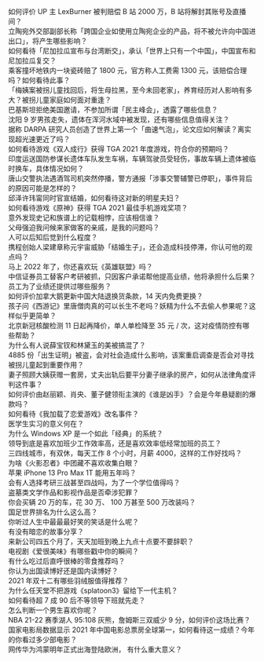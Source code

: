 如何评价 UP 主 LexBurner 被判赔偿 B 站 2000 万，B 站将解封其账号及直播间？  
立陶宛外交部副部长称「跨国企业如使用立陶宛企业的产品，将不被允许向中国进出口」，将产生哪些影响？  
如何看待「尼加拉瓜宣布与台湾断交」，承认「世界上只有一个中国」，中国宣布和尼加拉瓜复交？  
乘客撞坏地铁内一块瓷砖赔了 1800 元，官方称人工费需 1300 元，该赔偿合理吗？如何看待此事？  
「梅姨案被拐儿童找回后，将生母拉黑，至今未回老家」，养育经历对人影响有多大？被拐儿童家庭如何面对重逢？  
巴基斯坦拒绝美国邀请，不参加所谓「民主峰会」，透露了哪些信息？  
沈阳 9 岁男孩走失，遗体在浑河水域中被发现，还有哪些信息值得关注？  
据称 DARPA 研究人员创造了世界上第一个「曲速气泡」，论文应如何解读？离实现超光速更近了吗？  
如何看待游戏《双人成行》获得 TGA 2021 年度游戏，符合你的预期吗？  
印度运送国防参谋长遗体车队发生车祸，车辆驾驶员受轻伤，事故车辆上遗体被临时换车，具体情况如何？  
唐山交警执法遇酒驾司机突然停播，警方通报「涉事交警辅警已停职」，事件背后的原因可能是怎样的？  
邱泽许玮甯同时官宣结婚，如何看待这对新的明星夫妇？  
如何看待游戏《原神》获得 TGA 2021 最佳手机游戏奖项？  
意外发现史记和族谱上的记载相悖，应该相信谁？  
父母强迫我问候来家做客的亲戚，是我的问题吗？  
人可以后知后觉到什么程度？  
携程创始人梁建章称元宇宙威胁「结婚生子」，还会造成科技停滞，你认可他的观点吗？  
马上 2022 年了，你还喜欢玩《英雄联盟》吗？  
中信证券员工替客户考研被抓，只因客户承诺帮他提高业绩，他将承担什么后果？员工为了业绩还提供过哪些服务？  
如何评价加拿大鹅更新中国大陆退换货条款，14 天内免费更换？  
孩子问《西游记》里唐僧肉真的可以长生不老吗？妖精为什么不去偷人参果呢？这样似乎更简单？  
北京新冠核酸检测 11 日起再降价，单人单检降至 35 元 / 次，这对疫情防控有哪些帮助？  
为什么有人说薛宝钗和林黛玉的美被搞混了？  
4885 份「出生证明」被盗，会对社会造成什么影响，该案重启调查是否会对寻找被拐儿童起到重要作用？  
妻子照顾大姨获赠一套房，丈夫出轨后要平分妻子继承的房产，如何从法律角度评判这件事？  
如何评价由赵丽颖、肖央、董子健领衔主演的《谁是凶手》？会是今年悬疑剧的爆款吗？  
如何看待《我加载了恋爱游戏》改名事件？  
医学生实习的意义何在？  
为什么 Windows XP 是一个如此「经典」的系统？  
领导到底是喜欢加班少工作效率高，还是喜欢效率低经常加班的员工？  
三四线城市，有双休，每天工作 8 个小时，月薪 4000，这样的工作好找吗？  
为啥《火影忍者》中团藏不喜欢收集白眼？  
苹果 iPhone 13 Pro Max 1T 能用五年吗？  
会有人选择考研三战甚至四战吗，为了一个学位值得吗？  
盗墓类文学作品和影视作品是否牵涉犯罪？  
你会买辆 20 万的车，花 30 万、 100 万甚至 500 万改装吗？  
国足世界排名为什么这么高？  
你听过人生中最最最好笑的笑话是什么呢？  
有没有暗恋的故事分享？  
来新公司四五个月了，天天加班到晚上九点十点要不要辞职？  
电视剧《爱很美味》有哪些戳中你的瞬间？  
有什么吃过后直呼很棒的零食推荐吗？  
你认为出国读博好还是国内读博好？  
2021 年双十二有哪些羽绒服值得推荐？  
为什么任天堂不把游戏《splatoon3》留给下一代主机？  
如何看待超 7 成 90 后不等领导下班就先走？  
怎么判断一个男生喜欢你呢？  
NBA 21-22 赛季湖人 95:108 灰熊，詹姆斯三双威少 9 分，如何评价这场比赛？  
国家电影局数据显示 2021 年中国电影总票房全球第一，如何看待这一成绩？今年的你看过多少部电影？  
网传华为鸿蒙明年正式出海登陆欧洲， 有什么重大意义？  
